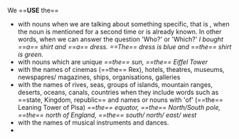 We ==**USE** the==
* with nouns when we are talking about something specific, that is , when the noun is mentioned for a second time or is already known. In other words, when we can answer the question 'Who?' or 'Which?'
*I bought ==a== shirt and ==a== dress. ==The== dress is blue and ==the== shirt is green.*
* with nouns which are unique
*==the== sun, ==the== Eiffel Tower*
* with the names of cinemas (==the== Rex), hotels, theatres, museums, newspapres/ magazines, ships, organisations, galleries
* with the names of rives, seas, groups of islands, mountain ranges, deserts, oceans, canals, countries when they include words such as ==state, Kingdom, republic== and names or nouns with 'of' (==the== Leaning Tower of Pisa)
*==the== equator, ==the== North/South pole, ==the== north of England, ==the== south/ north/ east/ west*
* with the names of musical instruments and dances.
* 